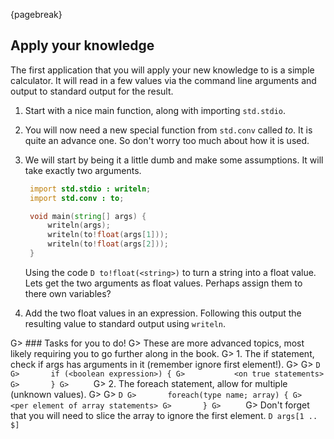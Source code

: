 {pagebreak}

## Apply your knowledge
The first application that you will apply your new knowledge to is a simple calculator. It will read in a few values via the command line arguments and output to standard output for the result.

1. Start with a nice main function, along with importing ``std.stdio``.
2. You will now need a new special function from ``std.conv`` called *to*. It is quite an advance one. So don't worry too much about how it is used.
3. We will start by being it a little dumb and make some assumptions. It will take exactly two arguments.

   ```D
    import std.stdio : writeln;
    import std.conv : to;

    void main(string[] args) {
        writeln(args);
        writeln(to!float(args[1]));
        writeln(to!float(args[2]));
    }
   ```
   Using the code ``D to!float(<string>)`` to turn a string into a float value. Lets get the two arguments as float values. Perhaps assign them to there own variables?
4. Add the two float values in an expression. Following this output the resulting value to standard output using ``writeln``.

G> ### Tasks for you to do!
G> These are more advanced topics, most likely requiring you to go further along in the book.
G> 1. The if statement, check if args has arguments in it (remember ignore first element!).
G>
G>     ```D
G>       if (<boolean expression>) {
G>           <on true statements>
G>       }
G>     ```
G> 2. The foreach statement, allow for multiple (unknown values).
G>
G>     ```D
G>       foreach(type name; array) {
G>           <per element of array statements>
G>       }
G>     ```
G>     Don't forget that you will need to slice the array to ignore the first element. ``D args[1 .. $]``